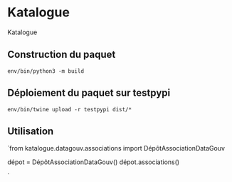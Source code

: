 # Katalogue
Katalogue

## Construction du paquet 
`env/bin/python3 -m build`

## Déploiement du paquet sur testpypi
`env/bin/twine upload -r testpypi dist/*`

## Utilisation

`from katalogue.datagouv.associations import DépôtAssociationDataGouv

dépot = DépôtAssociationDataGouv()
dépot.associations()

`

